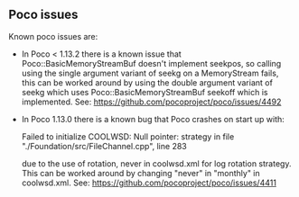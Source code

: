 ## Poco issues

Known poco issues are:

+ In Poco < 1.13.2 there is a known issue that Poco::BasicMemoryStreamBuf
  doesn't implement seekpos, so calling using the single argument variant of
  seekg on a MemoryStream fails, this can be worked around by using the double
  argument variant of seekg which uses Poco::BasicMemoryStreamBuf seekoff
  which is implemented.
  See: https://github.com/pocoproject/poco/issues/4492

+ In Poco 1.13.0 there is a known bug that Poco crashes on start up with:

  Failed to initialize COOLWSD: Null pointer: strategy in file "./Foundation/src/FileChannel.cpp", line 283

  due to the use of rotation, never in coolwsd.xml for log rotation strategy.
  This can be worked around by changing "never" in "monthly" in coolwsd.xml.
  See: https://github.com/pocoproject/poco/issues/4411
